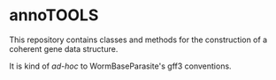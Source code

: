 # annoTOOLS

This repository contains classes and methods for the construction of a coherent gene data structure.

It is kind of _ad-hoc_ to WormBaseParasite's gff3 conventions.





